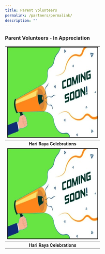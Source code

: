 ```yaml
---
title: Parent Volunteers
permalink: /partners/permalink/
description: ""
---
```

### Parent Volunteers - In Appreciation

<table>
	<tbody>
	<tr>
	<td><img src="/images/Thumbnails/coming soon_thumb.jpg" alt="coming soon" style="width:300px;height:300px;"></td>
</tr>
	<tr>
	<th><center>Hari Raya Celebrations</center></th> 
</tr>
			<tr>
	<td><img src="/images/Thumbnails/coming soon_thumb.jpg" alt="coming soon" style="width:300px;height:300px;"></td>
</tr>
	<tr>
	<th><center>Hari Raya Celebrations</center></th> 
</tr>
</tbody></table>

